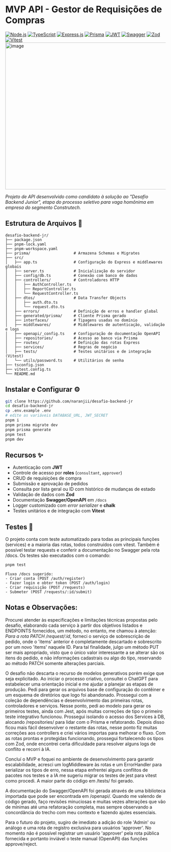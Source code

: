 <h1>MVP API - Gestor de Requisições de Compras</h1>

[![Node.js](https://img.shields.io/badge/Node.js-20.x-43853D?style=for-the-badge&logo=node.js&logoColor=white)](https://nodejs.org/)
[![TypeScript](https://img.shields.io/badge/TypeScript-5.x-007ACC?style=for-the-badge&logo=typescript&logoColor=white)](https://www.typescriptlang.org/)
[![Express.js](https://img.shields.io/badge/Express.js-404D59?style=for-the-badge&logo=express&logoColor=white)](https://expressjs.com/)
[![Prisma](https://img.shields.io/badge/Prisma-3982CE?style=for-the-badge&logo=Prisma&logoColor=white)](https://www.prisma.io/)
[![JWT](https://img.shields.io/badge/JWT-orange?style=for-the-badge&logo=jsonwebtokens&logoColor=white)](https://jwt.io/)
[![Swagger](https://img.shields.io/badge/Swagger-85EA2D?style=for-the-badge&logo=swagger&logoColor=black)](https://swagger.io/)
[![Zod](https://img.shields.io/badge/Zod-4.x-3068B7?style=for-the-badge&logo=Zod&logoColor=white)](https://zod.dev/)
[![Vitest](https://img.shields.io/badge/Vitest-6E9F18?style=for-the-badge&logo=vitest&logoColor=white)](https://vitest.dev/)
<img width="950" height="460" alt="image" src="https://github.com/user-attachments/assets/5e86955b-625e-4799-956a-5f6e6d8a0c5b" />


<i>Projeto de API desenvolvido como candidato à solução ao "Desafio Backend Junior", etapa do processo seletivo para vaga homônima em empresa do segmento Construtech.</i>

<h2>Estrutura de Arquivos 📂</h2>


```
desafio-backend-jr/
├── package.json
├── pnpm-lock.yaml
├── pnpm-workspace.yaml
├── prisma/                   # Armazena Schemas e Migrates
├── src/
│   ├── app.ts                # Configuração do Express e middlewares globais
│   ├── server.ts             # Inicialização do servidor
│   ├── config/db.ts          # Conexão com banco de dados
│   ├── controllers/          # Controladores HTTP
│   │   ├── AuthController.ts
│   │   ├── ReportController.ts
│   │   └── RequestController.ts
│   ├── dtos/                 # Data Transfer Objects
│   │   ├── auth.dto.ts
│   │   └── request.dto.ts
│   ├── errors/               # Definição de erros e handler global
│   ├── generated/prisma/     # Cliente Prisma gerado
│   ├── interfaces/           # Tipagens usadas no domínio
│   ├── middlewares/          # Middlewares de autenticação, validação e logs
│   ├── openapi/_config.ts    # Configuração de documentação OpenAPI
│   ├── repositories/         # Acesso ao banco via Prisma
│   ├── routes/               # Definição das rotas Express
│   ├── services/             # Regras de negócio
│   ├── tests/                # Testes unitários e de integração (Vitest)
│   └── utils/password.ts     # Utilitários de senha
├── tsconfig.json
├── vitest.config.ts
└── README.md
```


<h2>Instalar e Configurar ⚙️</h2>

```bash
git clone https://github.com/naranjii/desafio-backend-jr
cd desafio-backend-jr
cp .env.example .env
# edite as variáveis DATABASE_URL, JWT_SECRET
pnpm i
pnpm prisma migrate dev
pnpm prisma generate
pnpm test
pnpm dev
```

<h2>Recursos ✨</h2>
<ul>
  <li>Autenticação com <strong>JWT</strong></li>
  <li>Controle de acesso por <strong>roles</strong> (<code>consultant</code>, <code>approver</code>)</li>
  <li>CRUD de requisições de compra</li>
  <li>Submissão e aprovação de pedidos</li>
  <li>Consulta por lista geral ou ID com histórico de mudanças de estado </li>
  <li>Validação de dados com <strong>Zod</strong></li>
  <li>Documentação <strong>Swagger/OpenAPI</strong> em <code>/docs</code></li>
  <li>Logger customizado com <em>error serializer</em> e <strong>chalk</strong></li>
  <li>Testes unitários e de integração com <strong>Vitest</strong></li>
</ul>
<h2>Testes 🧪</h2>
<p><i></i>O projeto conta com teste automatizado para todas as principais funções (services) e a maioria das rotas, todos construídos com vitest. Também é possível testar requests e conferir a documentação no Swagger pela rota /docs. Os testes são executados com o comando:</i></p>

```bash
pnpm test
```
```
Fluxo /docs sugerido:
- Criar conta (POST /auth/register)
- Fazer login e obter token (POST /auth/login)
- Criar requisição (POST /requests)
- Submeter (POST /requests/:id/submit)
```

<h2>Notas e Observações:</h2>
<i></i><p>Procurei atender às especificações e limitações técnicas propostas pelo desafio, elaborando cada serviço à partir dos objetivos listados e ENDPOINTS fornecidos, um método, no entanto, me chamou à atenção: <i>Para a rota PATCH /request/:id</i>, forneci o serviço de sobrescrição de pedido, onde o 'items' anterior é completamente descartado e sobrescrito por um novo 'items' naquele ID. Para tal finalidade, julgo um método PUT ser mais apropriado, visto que o único valor interessante a se alterar são os itens do pedido, e não informações cadastrais ou algo do tipo, reservando ao método PATCH somente alterações parciais.</p>
<p>O desafio não descarta o recurso de modelos generativos porém exige que seja explicitado. Ao iniciar o processo criativo, consultei o ChatGPT para estabelecer uma orientação inicial e me ajudar a planejar as etapas de produção. Pedi para gerar os arquivos base de configuração do contêiner e um esquema de diretórios que logo foi abandonado. Prossegui com a coleção de dependências e desenvolvimento das primeiras rotas, controladores e serviços. Nesse ponto, pedi ao modelo para gerar os primeiros testes, ainda com Jest, após muitas correções de tipo o primeiro teste integrativo funcionou. Prossegui isolando o acesso dos Services à DB, alocando /repositories/ para lidar com o Prisma e refatorando. Depois disso ficou mais fácil desenvolver o restante das rotas, nesse ponto fiz muitas correções aos controllers e criei vários importas para melhorar o fluxo. Com as rotas prontas e protegidas funcionando, prossegui fortalecendo os tipos com Zod, onde encontrei certa dificuldade para resolver alguns logs de conflito e recorri à IA.</p>
<p>Concluí o MVP e foquei no ambiente de desenvolvimento para garantir escalabilidade, acresci um logMiddleware às rotas e um ErrorHandler para serializar os tipos de erro, nessa etapa enfrentei alguns conflitos de pacotes nos testes e a IA me sugeriu migrar os testes de jest para vitest como procedi. A maior parte do código em /tests/ foi gerado.</p>
<p>A documentação do Swagger/OpenAPI foi gerada através de uma biblioteca importada que pode ser encontrada em /openapi/. Quando me valendo de código gerado, faço revisões minuciosas e muitas vezes alterações que vão de mínimas até uma refatoração completa, mas sempre observando a concordância do trecho com meu contexto e fazendo ajutes essenciais.</p>
<p>Para o futuro do projeto, sugiro de imediato a adição do role 'Admin' ou análogo e uma rota de registro exclusiva para usuários 'approver'. No momento não é possível registrar um usuário 'approver' pela rota pública fornecida e portanto inviável o teste manual (OpenAPI) das funções approve/reject.</p></i>
